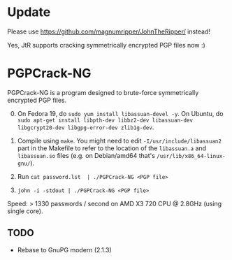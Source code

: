 Update
======

Please use https://github.com/magnumripper/JohnTheRipper/ instead!

Yes, JtR supports cracking symmetrically encrypted PGP files now :)

PGPCrack-NG
===========

PGPCrack-NG is a program designed to brute-force symmetrically encrypted PGP files.

0. On Fedora 19, do ```sudo yum install libassuan-devel -y```. On Ubuntu, do ```sudo apt-get install libpth-dev libbz2-dev libassuan-dev libgcrypt20-dev libgpg-error-dev zlib1g-dev```.

1. Compile using ```make```. You might need to edit
   ```-I/usr/include/libassuan2``` part in the Makefile to refer to
   the location of the `libassuan.a` and `libassuan.so` files (e.g. on
   Debian/amd64 that's `/usr/lib/x86_64-linux-gnu/`).

2. Run ```cat password.lst  | ./PGPCrack-NG <PGP file>```

3. ```john -i -stdout | ./PGPCrack-NG <PGP file>```

Speed: > 1330 passwords / second on AMD X3 720 CPU @ 2.8GHz (using single core).

TODO
----

* Rebase to GnuPG modern (2.1.3)
